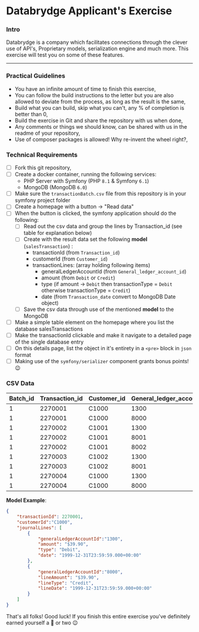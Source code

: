 # Databrydge Applicant's Exercise
### Intro
Databrydge is a company which facilitates connections through the clever use of API's, Proprietary models, serialization engine and much more. This exercise will test you on some of these features.

-----

### Practical Guidelines 
- You have an infinite amount of time to finish this exercise,
- You can follow the build instructions to the letter but you are also allowed to deviate from the process, as long as the result is the same,
- Build what you can build, skip what you can't, any % of completion is better than 0,
- Build the exercise in Git and share the repository with us when done,
- Any comments or things we should know, can be shared with us in the readme of your repository,
- Use of composer packages is allowed! Why re-invent the wheel right?,


### Technical Requirements
- [ ] Fork this git repository,
- [ ] Create a docker container, running the following services:
	- PHP Server with Symfony (PHP `8.1` & Symfony `6.1`)
	- MongoDB (MongoDB `6.0`)
- [ ] Make sure the `transactionBatch.csv` file from this repository is in your symfony project folder
- [ ] Create a homepage with a button -> "Read data"
- [ ] When the button is clicked, the symfony application should do the following:
	- [ ] Read out the csv data and group the lines by Transaction_id (see table for explanation below)
	- [ ] Create with the result data set the following **model** (`salesTransaction`) : 
		- transactionId (from `Transaction_id`)
		- customerId (from `Customer_id`)
		- transactionLines: (array holding following items)
			- generalLedgerAccountId (from `General_ledger_account_id`)
			- amount (from `Debit` or `Credit`)
			- type (if amount -> `Debit` then transactionType = `Debit` otherwise transactionType = `Credit`)
			- date (from `Transaction_date` convert to MongoDB Date object)
	- [ ] Save the csv data through use of the mentioned **model** to the MongoDB
- [ ] Make a simple table element on the homepage where you list the database salesTransactions
- [ ] Make the transactionId clickable and make it navigate to a detailed page of the single database entry
- [ ] On this details page, list the object in it's entirety in a `<pre>` block in `json` format
- [ ] Making use of the `symfony/serializer` component grants bonus points! :wink:

### CSV Data


|Batch_id|Transaction_id|Customer_id|General_ledger_account_id|Debit|Credit|Transaction_date|
|--|--|----------|------------|-----|------|---------|
|1|2270001|C1000|1300|$39.90|0|946637999|
|1|2270001|C1000|8000|0|$39.90|946637999|
|1|2270002|C1001|1300|$47.50|0|1591669200|
|1|2270002|C1001|8001|0|$45.50|1591669200|
|1|2270002|C1001|8002|$2.00|0|1591669200|
|1|2270003|C1002|1300|0|$51.00|673308000|
|1|2270003|C1002|8001|$51.00|0|673308000|
|1|2270004|C1000|1300|$23.84|0|773486580|
|1|2270004|C1000|8000|0|$23.84|773486580|



**Model Example**:
```json
{
	"transactionId": 2270001,
	"customerId":"C1000",
	"journalLines": [
		{
			"generalLedgerAccountId":"1300",
			"amount": "$39.90",
			"type": "Debit",
			"date": "1999-12-31T23:59:59.000+00:00"
		},
		{
			"generalLedgerAccountId":"8000",
			"lineAmount": "$39.90",
			"lineType": "Credit",
			"lineDate": "1999-12-31T23:59:59.000+00:00"
		}		
	]
}
```


That's all folks!
Good luck! If you finish this entire exercise you've definitely earned yourself a :cookie: or two :wink:
